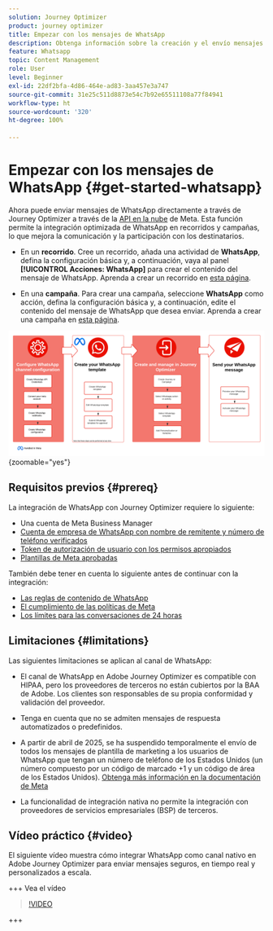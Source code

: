 ```yaml
---
solution: Journey Optimizer
product: journey optimizer
title: Empezar con los mensajes de WhatsApp
description: Obtenga información sobre la creación y el envío mensajes de WhatsApp en Journey Optimizer
feature: Whatsapp
topic: Content Management
role: User
level: Beginner
exl-id: 22df2bfa-4d86-464e-ad83-3aa457e3a747
source-git-commit: 31e25c511d8873e54c7b92e65511108a77f84941
workflow-type: ht
source-wordcount: '320'
ht-degree: 100%

---
```


# Empezar con los mensajes de WhatsApp {#get-started-whatsapp}

Ahora puede enviar mensajes de WhatsApp directamente a través de Journey Optimizer a través de la [API en la nube](https://developers.facebook.com/docs/whatsapp/cloud-api/) de Meta. Esta función permite la integración optimizada de WhatsApp en recorridos y campañas, lo que mejora la comunicación y la participación con los destinatarios.

* En un **recorrido**. Cree un recorrido, añada una actividad de **WhatsApp**, defina la configuración básica y, a continuación, vaya al panel **[!UICONTROL Acciones: WhatsApp]** para crear el contenido del mensaje de WhatsApp. Aprenda a crear un recorrido en [esta página](../building-journeys/journey-gs.md).

* En una **campaña**. Para crear una campaña, seleccione **WhatsApp** como acción, defina la configuración básica y, a continuación, edite el contenido del mensaje de WhatsApp que desea enviar. Aprenda a crear una campaña en [esta página](../campaigns/create-campaign.md#configure).

![](assets/do-not-localize/whatsapp-beta.png){zoomable="yes"}

## Requisitos previos  {#prereq}

La integración de WhatsApp con Journey Optimizer requiere lo siguiente:

* Una cuenta de Meta Business Manager
* [Cuenta de empresa de WhatsApp con nombre de remitente y número de teléfono verificados](https://developers.facebook.com/docs/whatsapp/overview/business-accounts/)
* [Token de autorización de usuario con los permisos apropiados](https://developers.facebook.com/blog/post/2022/12/05/auth-tokens/)
* [Plantillas de Meta aprobadas](https://developers.facebook.com/docs/whatsapp/message-templates/guidelines/)

También debe tener en cuenta lo siguiente antes de continuar con la integración:

* [Las reglas de contenido de WhatsApp](https://www.whatsapp.com/legal/messaging-guidelines)
* [El cumplimiento de las políticas de Meta](https://www.whatsapp.com/legal)
* [Los límites para las conversaciones de 24 horas](https://developers.facebook.com/docs/whatsapp/messaging-limits/)

## Limitaciones {#limitations}

Las siguientes limitaciones se aplican al canal de WhatsApp:

* El canal de WhatsApp en Adobe Journey Optimizer es compatible con HIPAA, pero los proveedores de terceros no están cubiertos por la BAA de Adobe. Los clientes son responsables de su propia conformidad y validación del proveedor.

* Tenga en cuenta que no se admiten mensajes de respuesta automatizados o predefinidos.

* A partir de abril de 2025, se ha suspendido temporalmente el envío de todos los mensajes de plantilla de marketing a los usuarios de WhatsApp que tengan un número de teléfono de los Estados Unidos (un número compuesto por un código de marcado +1 y un código de área de los Estados Unidos). [Obtenga más información en la documentación de Meta](https://developers.facebook.com/docs/whatsapp/cloud-api/guides/send-message-templates#per-user-marketing-template-message-limits)

* La funcionalidad de integración nativa no permite la integración con proveedores de servicios empresariales (BSP) de terceros.

## Vídeo práctico {#video}

El siguiente vídeo muestra cómo integrar WhatsApp como canal nativo en Adobe Journey Optimizer para enviar mensajes seguros, en tiempo real y personalizados a escala.

+++ Vea el vídeo

>[!VIDEO](https://video.tv.adobe.com/v/3470247?learn=on&captions=spa)

+++

